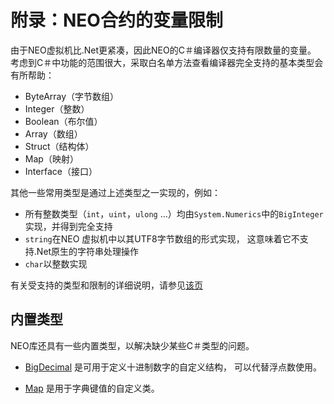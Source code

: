 # 附录：NEO合约的变量限制

由于NEO虚拟机比.Net更紧凑，因此NEO的C＃编译器仅支持有限数量的变量。 考虑到C＃中功能的范围很大，采取白名单方法查看编译器完全支持的基本类型会有所帮助：

- ByteArray（字节数组）
- Integer（整数）
- Boolean（布尔值）
- Array（数组）
- Struct（结构体）
- Map（映射）
- Interface（接口）

其他一些常用类型是通过上述类型之一实现的，例如：
- 所有整数类型（`int`，`uint`，`ulong` ...）均由`System.Numerics`中的`BigInteger` 实现，并得到完全支持
- `string`在NEO 虚拟机中以其UTF8字节数组的形式实现，
这意味着它不支持.Net原生的字符串处理操作
- `char`以整数实现

有关受支持的类型和限制的详细说明，请参见[该页]((https://docs.neo.org/docs/en-us/sc/write/limitation.html)) 

## 内置类型

NEO库还具有一些内置类型，以解决缺少某些C＃类型的问题。

- [BigDecimal](https://docs.neo.org/developerguide/en/api/Neo.BigDecimal.html) 
是可用于定义十进制数字的自定义结构， 可以代替浮点数使用。

- [Map](https://docs.neo.org/developerguide/en/api/Neo.VM.Types.Map.html) 是用于字典键值的自定义类。


